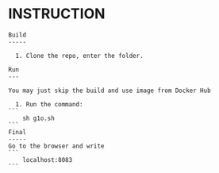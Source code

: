 # INSTRUCTION
	Build
	-----
	
	  1. Clone the repo, enter the folder.
	
	Run
	---
	
	You may just skip the build and use image from Docker Hub
	
	  1. Run the command:
	```
	    sh g1o.sh
	```
	Final
	-----
	Go to the browser and write 
	```
	    localhost:8083
	```
